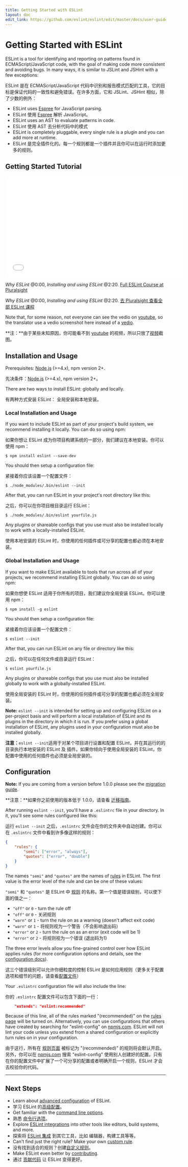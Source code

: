 ```yaml
---
title: Getting Started with ESLint
layout: doc
edit_link: https://github.com/eslint/eslint/edit/master/docs/user-guide/getting-started.md
---
```

<!-- Note: No pull requests accepted for this file. See README.md in the root directory for details. -->

# Getting Started with ESLint

ESLint is a tool for identifying and reporting on patterns found in ECMAScript/JavaScript code, with the goal of making code more consistent and avoiding bugs. In many ways, it is similar to JSLint and JSHint with a few exceptions:

ESLint 是在 ECMAScript/JavaScript 代码中识别和报告模式匹配的工具，它的目标是保证代码的一致性和避免错误。在许多方面，它和 JSLint、JSHint 相似，除了少数的例外：

* ESLint uses [Espree](https://github.com/eslint/espree) for JavaScript parsing.
* ESLint 使用 [Espree](https://github.com/eslint/espree) 解析 JavaScript。
* ESLint uses an AST to evaluate patterns in code.
* ESLint 使用 AST 去分析代码中的模式
* ESLint is completely pluggable, every single rule is a plugin and you can add more at runtime.
* ESLint 是完全插件化的。每一个规则都是一个插件并且你可以在运行时添加更多的规则。

## Getting Started Tutorial

<iframe width="560" height="318" src="/img/tutorial-video.png" frameborder="0" allowfullscreen></iframe>

*Why ESLint* @0:00, *Installing and using ESLint* @2:20.  <a href="https://www.pluralsight.com/courses/eslint-better-code-quality?utm_source=eslint-dot-org&utm_medium=video&utm_campaign=authordemo" target="_blank">Full ESLint Course at Pluralsight</a>

*Why ESLint* @0:00, *Installing and using ESLint* @2:20.  <a href="https://www.pluralsight.com/courses/eslint-better-code-quality?utm_source=eslint-dot-org&utm_medium=video&utm_campaign=authordemo" target="_blank">去 Pluralsight 查看全部 ESLint 课程</a>

Note that, for some reason, not everyone can see the vedio on <a href="https://youtu.be/hppJw2REb8g">youtube</a>, so the translator use a vedio screenshot here instead of a <a href="http://t.cn/RSkK9KS">vedio</a>.

**注：**由于某些未知原因，你可能看不到 <a href="https://youtu.be/hppJw2REb8g">youtube</a> 的视频，所以只放了<a href="http://t.cn/RSkK9KS">视频</a>截图。

## Installation and Usage

Prerequisites: [Node.js](https://nodejs.org/en/) (>=4.x), npm version 2+.

先决条件：[Node.js](https://nodejs.org/en/) (>=4.x), npm version 2+。

There are two ways to install ESLint: globally and locally.

有两种方式安装 ESLint： 全局安装和本地安装。

### Local Installation and Usage

If you want to include ESLint as part of your project's build system, we recommend installing it locally. You can do so using npm:

如果你想让 ESLint 成为你项目构建系统的一部分，我们建议在本地安装。你可以使用 npm：

```
$ npm install eslint --save-dev
```

You should then setup a configuration file:

紧接着你应该设置一个配置文件：

```
$ ./node_modules/.bin/eslint --init
```

After that, you can run ESLint in your project's root directory like this:

之后，你可以在你项目根目录运行 ESLint：

```
$ ./node_modules/.bin/eslint yourfile.js
```

Any plugins or shareable configs that you use must also be installed locally to work with a locally-installed ESLint.

使用本地安装的 ESLint 时，你使用的任何插件或可分享的配置也都必须在本地安装。

### Global Installation and Usage

If you want to make ESLint available to tools that run across all of your projects, we recommend installing ESLint globally. You can do so using npm:

如果你想使 ESLint 适用于你所有的项目，我们建议你全局安装 ESLint。你可以使用 npm：

```
$ npm install -g eslint
```

You should then setup a configuration file:

紧接着你应该设置一个配置文件：

```
$ eslint --init
```

After that, you can run ESLint on any file or directory like this:

之后，你可以在任何文件或目录运行 ESLint：

```
$ eslint yourfile.js
```

Any plugins or shareable configs that you use must also be installed globally to work with a globally-installed ESLint.

使用全局安装的 ESLint 时，你使用的任何插件或可分享的配置也都必须在全局安装。

**Note:** `eslint --init` is intended for setting up and configuring ESLint on a per-project basis and will perform a local installation of ESLint and its plugins in the directory in which it is run. If you prefer using a global installation of ESLint, any plugins used in your configuration must also be installed globally.

**注意：**`eslint --init`适用于对某个项目进行设置和配置 ESLint，并在其运行的的目录执行本地安装的 ESLint 及 插件。如果你倾向于使用全局安装的 ESLint，你配置中使用的任何插件也必须是全局安装的。

## Configuration

**Note:** If you are coming from a version before 1.0.0 please see the [migration guide](migrating-to-1.0.0).

**注意：**如果你之前使用的版本低于 1.0.0，请查看 [迁移指南](migrating-to-1.0.0)。

After running `eslint --init`, you'll have a `.eslintrc` file in your directory. In it, you'll see some rules configured like this:

运行 `eslint --init` 之后，`.eslintrc` 文件会在你的文件夹中自动创建。你可以在 `.eslintrc` 文件中看到许多像这样的规则：

```json
{
    "rules": {
        "semi": ["error", "always"],
        "quotes": ["error", "double"]
    }
}
```

The names `"semi"` and `"quotes"` are the names of [rules](/docs/rules) in ESLint. The first value is the error level of the rule and can be one of these values:

`"semi"` 和 `"quotes"` 是 ESLint 中 [规则](/docs/rules) 的名称。第一个值是错误级别，可以使下面的值之一：

* `"off"` or `0` - turn the rule off
* `"off"` or `0` - 关闭规则
* `"warn"` or `1` - turn the rule on as a warning (doesn't affect exit code)
* `"warn"` or `1` - 将规则视为一个警告（不会影响退出码）
* `"error"` or `2` - turn the rule on as an error (exit code will be 1)
* `"error"` or `2` - 将规则视为一个错误 (退出码为1)

The three error levels allow you fine-grained control over how ESLint applies rules (for more configuration options and details, see the [configuration docs](configuring)).

这三个错误级别可以允许你细粒度的控制 ESLint 是如何应用规则（更多关于配置选项和细节的问题，请查看[配置文件](configuring)）

Your `.eslintrc` configuration file will also include the line:

你的 `.eslintrc` 配置文件可以包含下面的一行：

```json
    "extends": "eslint:recommended"
```

Because of this line, all of the rules marked "(recommended)" on the [rules page](/docs/rules) will be turned on.  Alternatively, you can use configurations that others have created by searching for "eslint-config" on [npmjs.com](https://www.npmjs.com/search?q=eslint-config).  ESLint will not lint your code unless you extend from a shared configuration or explicitly turn rules on in your configuration.

由于这行，所有在 [规则页面](/docs/rules) 被标记为 "(recommended)" 的规则将会默认开启。另外，你可以在 [npmjs.com](https://www.npmjs.com/search?q=eslint-config) 搜索 "eslint-config" 使用别人创建好的配置。只有在你的配置文件中扩展了一个可分享的配置或者明确开启一个规则，ESLint 才会去校验你的代码。

---

## Next Steps

* Learn about [advanced configuration](configuring) of ESLint.
* 学习 ESLint 的[高级配置](configuring)。
* Get familiar with the [command line options](command-line-interface).
* 熟悉 [命令行选项](command-line-interface)。
* Explore [ESLint integrations](integrations) into other tools like editors, build systems, and more.
* 探索将 [ESLint 集成](integrations) 到其它工具，比如 编辑器，构建工具等等。
* Can't find just the right rule?  Make your own [custom rule](/docs/developer-guide/working-with-rules).
* 没有找到适合的规则？创建[自定义规则](/docs/developer-guide/working-with-rules)。
* Make ESLint even better by [contributing](/docs/developer-guide/contributing/).
* 通过 [贡献代码](/docs/developer-guide/contributing) 让 ESLint 变得更好。
